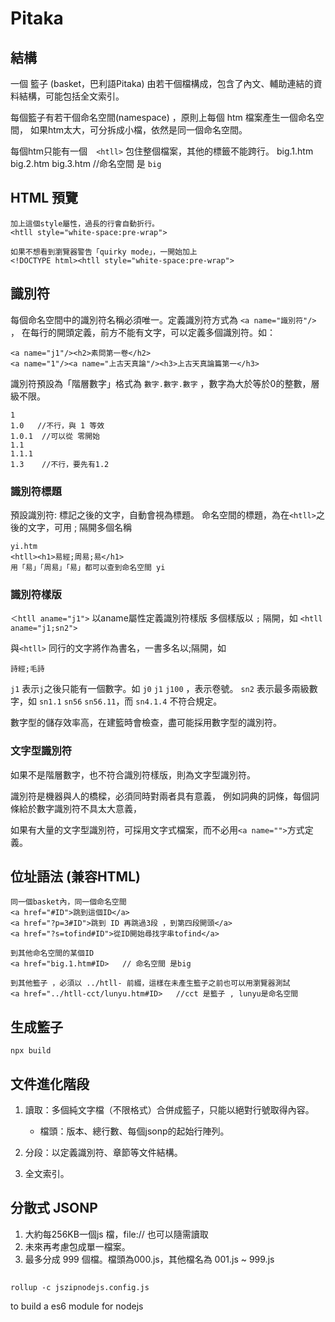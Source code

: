 # Pitaka

## 結構
一個 籃子 (basket，巴利語Pitaka) 由若干個檔構成，包含了內文、輔助連結的資料結構，可能包括全文索引。

每個籃子有若干個命名空間(namespace) ，原則上每個 htm 檔案產生一個命名空間，
如果htm太大，可分拆成小檔，依然是同一個命名空間。

每個htm只能有一個　`<htll>` 包住整個檔案，其他的標籤不能跨行。
    big.1.htm big.2.htm big.3.htm  //命名空間  是 `big`

## HTML 預覽
    加上這個style屬性，過長的行會自動折行。
    <htll style="white-space:pre-wrap">

    如果不想看到瀏覽器警告「quirky mode」，一開始加上
    <!DOCTYPE html><htll style="white-space:pre-wrap">

## 識別符
每個命名空間中的識別符名稱必須唯一。定義識別符方式為  `<a name="識別符"/>` ，
在每行的開頭定義，前方不能有文字，可以定義多個識別符。如：

    <a name="j1"/><h2>素問第一卷</h2>
    <a name="1"/><a name="上古天真論"/><h3>上古天真論篇第一</h3>

識別符預設為「階層數字」格式為  `數字.數字.數字`  ，數字為大於等於0的整數，層級不限。

    1
    1.0   //不行，與 1 等效
    1.0.1  //可以從 零開始
    1.1
    1.1.1
    1.3    //不行，要先有1.2

### 識別符標題
預設識別符: 標記之後的文字，自動會視為標題。
命名空間的標題，為在`<htll>`之後的文字，可用 ; 隔開多個名稱

    yi.htm 
    <htll><h1>易經;周易;易</h1>
    用「易」「周易」「易」都可以查到命名空間 yi

### 識別符樣版
`＜htll aname="j1">` 以aname屬性定義識別符樣版
多個樣版以 `;` 隔開，如 `<htll aname="j1;sn2">`

與`<htll>` 同行的文字將作為書名，一書多名以;隔開，如

    詩經;毛詩

`j1` 表示`j`之後只能有一個數字。如 `j0` `j1` `j100` ，表示卷號。
`sn2` 表示最多兩級數字，如 `sn1.1` `sn56` `sn56.11`，而 `sn4.1.4` 不符合規定。

數字型的儲存效率高，在建籃時會檢查，盡可能採用數字型的識別符。

### 文字型識別符
如果不是階層數字，也不符合識別符樣版，則為文字型識別符。

識別符是機器與人的橋樑，必須同時對兩者具有意義，
例如詞典的詞條，每個詞條給於數字識別符不具太大意義，

如果有大量的文字型識別符，可採用文字式檔案，而不必用`<a name="">`方式定義。


## 位址語法 (兼容HTML)

    同一個basket內，同一個命名空間
    <a href="#ID">跳到這個ID</a>
    <a href="?p=3#ID">跳到 ID 再跳過3段 ，到第四段開頭</a>
    <a href="?s=tofind#ID">從ID開始尋找字串tofind</a>
    
    到其他命名空間的某個ID
    <a href="big.1.htm#ID>   // 命名空間 是big

    到其他籃子 ，必須以 ../htll- 前綴，這樣在未產生籃子之前也可以用瀏覽器測試
    <a href="../htll-cct/lunyu.htm#ID>   //cct 是籃子 , lunyu是命名空間

## 生成籃子

    npx build

## 文件進化階段
1. 讀取：多個純文字檔（不限格式）合併成籃子，只能以絕對行號取得內容。
    - 檔頭：版本、總行數、每個jsonp的起始行陣列。

2. 分段：以定義識別符、章節等文件結構。

3. 全文索引。


## 分散式 JSONP
1. 大約每256KB一個js 檔，file:// 也可以隨需讀取
2. 未來再考慮包成單一檔案。
3. 最多分成 999 個檔。檔頭為000.js，其他檔名為 001.js ~ 999.js 

## 
    rollup -c jszipnodejs.config.js

to build a es6 module for nodejs

